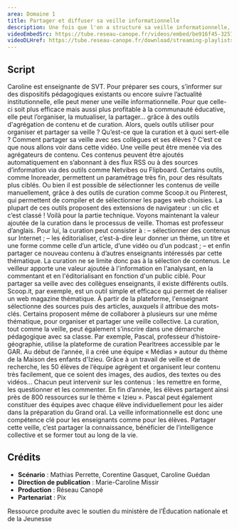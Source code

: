 ```yaml
---
area: Domaine 1
title: Partager et diffuser sa veille informationnelle
description: Une fois que l'on a structuré sa veille informationnelle, on peut avoir envie de la partager à ses collègues et de la diffuser à des membres de la communauté éducative. Par où commencer ? Réponse dans cette vidéo.
videoEmbedSrc: https://tube.reseau-canope.fr/videos/embed/be916f45-3257-477f-a060-10fb46564e83
videoDLHref: https://tube.reseau-canope.fr/download/streaming-playlists/hls/videos/be916f45-3257-477f-a060-10fb46564e83-1080-fragmented.mp4
---
```


## Script

Caroline est enseignante de SVT. Pour préparer ses cours, s’informer sur des dispositifs pédagogiques existants ou encore suivre l’actualité institutionnelle, elle peut mener une veille informationnelle. Pour que celle-ci soit plus efficace mais aussi plus profitable à la communauté éducative, elle peut l’organiser, la mutualiser, la partager... grâce à des outils d'agrégation de contenu et de curation.
Alors, quels outils utiliser pour organiser et partager sa veille ? Qu’est-ce que la curation et à quoi sert-elle ? Comment partager sa veille avec ses collègues et ses élèves ?
C’est ce que nous allons voir dans cette vidéo.
Une veille peut être menée via des agrégateurs de contenu. Ces contenus peuvent être ajoutés automatiquement en s’abonnant à des flux RSS ou à des sources d’information via des outils comme Netvibes ou Flipboard. Certains outils, comme Inoreader, permettent un paramétrage très fin, pour des résultats plus ciblés. Ou bien il est possible de sélectionner les contenus de veille manuellement, grâce à des outils de curation comme Scoop.it ou Pinterest, qui permettent de compiler et de sélectionner les pages web choisies. La plupart de ces outils proposent des extensions de navigateur : un clic et c’est classé !
Voilà pour la partie technique. Voyons maintenant la valeur ajoutée de la curation dans le processus de veille. Thomas est professeur d’anglais. Pour lui, la curation peut consister à :
– sélectionner des contenus sur Internet ;
– les éditorialiser, c’est-à-dire leur donner un thème, un titre et une forme comme celle d’un article, d’une vidéo ou d’un podcast ; 
– et enfin partager ce nouveau contenu à d’autres enseignants intéressés par cette thématique.
La curation ne se limite donc pas à la sélection de contenus. Le veilleur apporte une valeur ajoutée à l'information en l'analysant, en la commentant et en l'éditorialisant en fonction d'un public ciblé. Pour partager sa veille avec des collègues enseignants, il existe différents outils. Scoop.it, par exemple, est un outil simple et efficace qui permet de réaliser un web magazine thématique. À partir de la plateforme, l'enseignant sélectionne des sources puis des articles, auxquels il attribue des mots-clés. Certains proposent même de collaborer à plusieurs sur une même thématique, pour organiser et partager une veille collective.
La curation, tout comme la veille, peut également s’inscrire dans une démarche pédagogique avec sa classe. Par exemple, Pascal, professeur d’histoire-géographie, utilise la plateforme de curation Pearltrees accessible par le GAR. Au début de l’année, il a créé une équipe « Médias » autour du thème de la Maison des enfants d'Izieu. Grâce à un travail de veille et de recherche, les 50 élèves de l‘équipe agrègent et organisent leur contenu très facilement, que ce soient des images, des audios, des textes ou des vidéos… Chacun peut intervenir sur les contenus : les remettre en forme, les questionner et les commenter. En fin d’année, les élèves partagent ainsi près de 800 ressources sur le thème « Izieu ». Pascal peut également constituer des équipes avec chaque élève individuellement pour les aider dans la préparation du Grand oral.
La veille informationnelle est donc une compétence clé pour les enseignants comme pour les élèves. Partager cette veille, c’est partager la connaissance, bénéficier de l’intelligence collective et se former tout au long de la vie.

## Crédits

- **Scénario** : Mathias Perrette, Corentine Gasquet, Caroline Guédan
- **Direction de publication** : Marie-Caroline Missir
- **Production** : Réseau Canopé
- **Partenariat** : Pix

Ressource produite avec le soutien du ministère de l’Éducation nationale et de la Jeunesse
